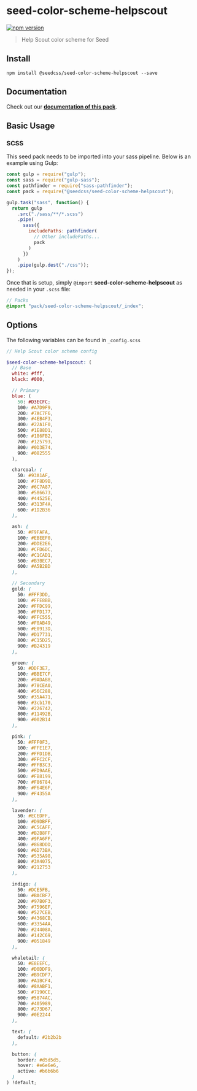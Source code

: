 # seed-color-scheme-helpscout

[![npm version](https://badge.fury.io/js/%40seedcss%2Fseed-color-scheme-helpscout.svg)](https://badge.fury.io/js/%40seedcss%2Fseed-color-scheme-helpscout)

> Help Scout color scheme for Seed

## Install

```
npm install @seedcss/seed-color-scheme-helpscout --save
```

## Documentation

Check out our **[documentation of this pack](http://developer.helpscout.net/seed/packs/seed-color-scheme-helpscout/)**.

## Basic Usage

### SCSS

This seed pack needs to be imported into your sass pipeline. Below is an example using Gulp:

```javascript
const gulp = require("gulp");
const sass = require("gulp-sass");
const pathfinder = require("sass-pathfinder");
const pack = require("@seedcss/seed-color-scheme-helpscout");

gulp.task("sass", function() {
  return gulp
    .src("./sass/**/*.scss")
    .pipe(
      sass({
        includePaths: pathfinder(
          // Other includePaths...
          pack
        )
      })
    )
    .pipe(gulp.dest("./css"));
});
```

Once that is setup, simply `@import` **seed-color-scheme-helpscout** as needed in your `.scss` file:

```scss
// Packs
@import "pack/seed-color-scheme-helpscout/_index";
```



## Options

The following variables can be found in `_config.scss`

```scss
// Help Scout color scheme config

$seed-color-scheme-helpscout: (
  // Base
  white: #fff,
  black: #000,

  // Primary
  blue: (
    50: #D3ECFC;
    100: #A7D9F9,
    200: #7AC7F6,
    300: #4EB4F3,
    400: #22A1F0,
    500: #1E88D1,
    600: #186FB2,
    700: #125793,
    800: #0D3E74,
    900: #082555
  ),

  charcoal: (
    50: #93A1AF,
    100: #7F8D9B,
    200: #6C7A87,
    300: #586673,
    400: #44525E,
    500: #313F4A,
    600: #1D2B36
  ),

  ash: (
    50: #F9FAFA,
    100: #EBEEF0,
    200: #DDE2E6,
    300: #CFD6DC,
    400: #C1CAD1,
    500: #B3BEC7,
    600: #A5B2BD
  ),

  // Secondary
  gold: (
    50: #FFF3DD,
    100: #FFE8BB,
    200: #FFDC99,
    300: #FFD177,
    400: #FFC555,
    500: #F0AB49,
    600: #E0913D,
    700: #D17731,
    800: #C15D25,
    900: #B24319
  ),

  green: (
    50: #DDF3E7,
    100: #BBE7CF,
    200: #9ADAB8,
    300: #78CEA0,
    400: #56C288,
    500: #35A471,
    600: #3cb170,
    700: #226742,
    800: #11492B,
    900: #002B14
  ),

  pink: (
    50: #FFF0F3,
    100: #FFE1E7,
    200: #FFD1DB,
    300: #FFC2CF,
    400: #FFB3C3,
    500: #FD9AAE,
    600: #FB8199,
    700: #F86784,
    800: #F64E6F,
    900: #F4355A
  ),

  lavender: (
    50: #ECEDFF,
    100: #D9DBFF,
    200: #C5CAFF,
    300: #B2B8FF,
    400: #9FA6FF,
    500: #868DDD,
    600: #6D73BA,
    700: #535A98,
    800: #3A4075,
    900: #212753
  ),

  indigo: (
    50: #DCE5FB,
    100: #BACBF7,
    200: #97B0F3,
    300: #7596EF,
    400: #527CEB,
    500: #4368CB,
    600: #3354AA,
    700: #24408A,
    800: #142C69,
    900: #051849
  ),

  whaletail: (
    50: #E8EEFC,
    100: #D0DDF9,
    200: #B9CDF7,
    300: #A1BCF4,
    400: #8AABF1,
    500: #7190CE,
    600: #5874AC,
    700: #405989,
    800: #273D67,
    900: #0E2244
  ),

  text: (
    default: #2b2b2b
  ),

  button: (
    border: #d5d5d5,
    hover: #e6e6e6,
    active: #b6b6b6
  )
) !default;

```
